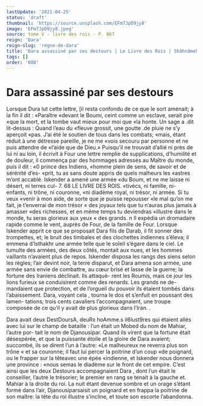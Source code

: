 ```yaml
---
lastUpdate: '2021-04-25'
status: 'draft'
thumbnail: 'https://source.unsplash.com/EFm7JpD9jy8'
image: 'EFm7JpD9jy8.jpeg'
source: tome V - livre des rois - P. 067
reign: 'Dara'
reign-slug: 'regne-de-dara'
title: 'Dara assassiné par ses destours | Le Livre des Rois | Shâhnâmeh'
tags: []
order: '008'
---
```


# Dara assassiné par ses destours

Lorsque Dura lut cette lettre, [il resta confondu de ce que le sort amenait; à la fin il dit : «Paraître «devant le Boumi, ceint comme un esclave, serait pire «que la mort, et la tombe vaut mieux pour moi que «la honte. Un sage a .dit lit-dessus : Quand l’eau du «fleuve grossit, une goutte .de pluie ne s’y aperçoit
«pas. J’ai été le soutien de tous dans les combats;
«mais, étant réduit à une détresse pareille, je ne me
«vois secouru par personne et ne puis attendre de «l’aide que de Dieu.» Puisqu’il ne trouvait d’allié ni
près de lui ni au loin, il écrivit à Four une lettre
remplie de supplications, d’humilité et de douleur,
il commença par des hommages adressés au Maître
du monde, puis il dit : «0 prince des Indiens, «homme plein de sens, de savoir et de sérénité d’es-
«prit, tu as sans doute appris de quels malheurs les «astres m’ont accablé. Iskender a amené une armée
«du Boum, et ne me laisse ni désert, ni terres cul- 7.
68 LE LIVRE DES ROIS.
«tivécs, ni famille, ni- enfants, ni trône, ni couronne,
«ni diadème royal, ni trésor, ni armée. Si tu veux «venir à mon aide, de sorte que je puisse repousser «le mal qu’on me fait, je t’enverrai de mon trésor
« des joyaux tels que tu n’auras plus jamais à amasser
«des richesses, et en même temps tu deviendras «illustre dans le monde, tu seras glorieux aux yeux « des grands. n Il expédia un dromadaire rapide comme le vent, auprès de Four, de la famille de Four.
Lorsque Iskender apprit ce que se proposait Dara fils de Darab, il fit sonner des trompettes, et; le bruit des timbales et des clochettes indiennes s’éleva; il emmena d’lsthakhr une armée telle que le soleil s’égare dans le ciel. Le tumulte des armées, des deux
côtés, montait aux nues, et les hommes vaillants n’avaient plus de repos. Iskender disposa les rangs
des siens selon les règles; l’air devint noir, la terre disparut, et Dara amena son armée, une armée sans envie de combattre, au cœur brisé et lasse de la guerre; la fortune des Iraniens déclinait. Ils attaquè- rent les Roumis, mais ce jour les lions furieux se conduisirent comme des renards. Les grands ne de- mandaient que protection, et de l’orgueil du pouvoir
ils étaient tombés dans l’abaissement. Dara, voyant
cela , tourna le dos et s’enfuit en poussant des lamen- tations; trois cents cavaliers l’accompagnaient, une troupe composée de ce qu’il y avait de plus glorieux
dans l’Iran. .

Dara avait deux DestDoursA, deuRx hoAmme.s il6lust9res qui étaient allés avec lui sur le champ de bataille :
l’un était un Mobed du nom de Mahiar, l’autre por-
tait le nom de Djanousipar. Quand ils virent que la fortune était désespérée, et que la puissante étoile et
la gloire de Dara avaient; succombé, ils se dirent l’un
à l’autre: «Le malheureux ne reverra plus son trône
« et sa couronne; il faut lui percer la poitrine d’un coup «de poignard, ou le frapper sur la têteavec une épée
«indienne, et Iskender nous donnera une province : «nous semas le diadème sur le front de cet empire. C’est ainsi que les deux Destours accompagnaient
Dara , dont l’un était le conseiller, l’autre le trésorier;
le premier en rang se tenait à la gauche et. Mahiar à la droite du roi. La nuit étant devenue sombre et un orage s’étant formé dans l’air, Djanousiparsaisit
un poignard et en frappa la poitrine de son maître: la tête du roi illustre s’incline, et toute son escorte l’abandonna.
